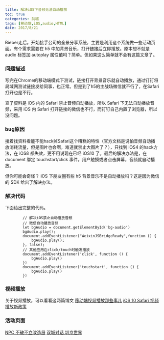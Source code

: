 ```yaml
---
title: 解决iOS下音频无法自动播放
toc: true
categories: 前端
tags: [移动端,iOS,audio,HTML]
date: 2017/8/21
---
```

Bieber走后，开始接手公司的全景分享系统，主要是利用这个系统做一些活动页面。有个需求需要在 h5 中加背景音乐，打开链接后立即播放。原本想不就是 audio 标签加 autoplay 属性值吗？简单。但如果这么简单就不会有这篇文章了。

<!-- more -->
### 问题描述
写完在Chrome的移动端模式下测试，链接打开背景音乐就自动播放，通过钉钉将局域网测试链接发给同事，也正常。但是到了h5的主战场微信就不行了，在Safari打开也是不行。

查了资料是 iOS 内的 Safari 禁止音频自动播放，所以 Safari 下无法自动播放音频，采用 iOS 内 Safari 打开链接的微信也不行，而钉钉自己内置了浏览器，所以没问题。

### bug原因
接着找资料看能不能hack掉Safari这个糟糕的特性（官方文档是说怕音频自动播放消耗流量，但是图片也会啊，难道就禁止大图片了？），只找到 iOS4 的hack方法，在 iOS8 都失效，更不用说现在已经 iOS10 了。最后的解决办法是，在 document 绑定 touchstart/click 事件，用户触摸或者点击屏幕，音频就自动播放。

但你可能会奇怪？ iOS 下朋友圈有些 h5 背景音乐不是自动播放吗？这是因为微信的 SDK 给出了解决办法。

### 解决代码
下面给出完整的代码。

```     // bg-audio为audio标签id
        // 解决iOS禁止自动播放音频
        // 微信自动播放音频
        let bgAudio = document.getElementById('bg-audio')
        bgAudio.play();
        document.addEventListener("WeixinJSBridgeReady",function () {
            bgAudio.play();
        }, false);
        // 其他应用在click/touch时触发播放
        document.addEventListener('click', function () {
            bgAudio.play()
        })  
        document.addEventListener('touchstart', function () {
            bgAudio.play()
        })  
```

### 视频播放
关于视频播放，可以看看这两篇博文
[移动端视频播放那些事儿](http://leonshi.com/2015/09/06/mobile-video-play/)
[iOS 10 Safari 视频播放新政策](https://imququ.com/post/new-video-policies-for-ios10.html)

### 活动页面
[NPC 不破不立改造展](https://s.insta360.com/g/a2b1b5d7d9304b5d7da952d9d0afe39c?activity=npc&noad=true&from=singlemessage&isappinstalled=0)
[双城对话 圳京世界](https://s.insta360.com/g/7f8a2003b99c61939ff85ef4bd61a829?activity=crland&noad=true&from=groupmessage&isappinstalled=0)
